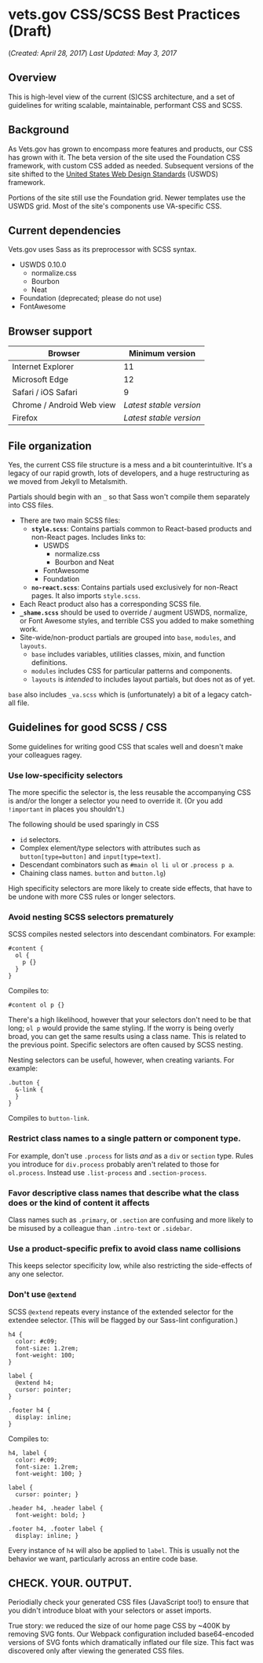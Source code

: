 # vets.gov CSS/SCSS Best Practices (Draft)

(_Created: April 28, 2017_)
_Last Updated: May 3, 2017_


## Overview

This is high-level view of the current (S)CSS architecture, and a set of guidelines for writing scalable, maintainable, performant CSS and SCSS.

## Background

As Vets.gov has grown to encompass more features and products, our CSS has grown with it. The beta version of the site used the Foundation CSS framework, with custom CSS added as needed. Subsequent versions of the site shifted to the [United States Web Design Standards](https://standards.usa.gov) (USWDS) framework. 

Portions of the site still use the Foundation grid. Newer templates use the USWDS grid. Most of the site's components use VA-specific CSS.

## Current dependencies

Vets.gov uses Sass as its preprocessor with SCSS syntax.

- USWDS 0.10.0
    - normalize.css
    - Bourbon 
    - Neat
- Foundation (deprecated; please do not use)
- FontAwesome

## Browser support

| Browser | Minimum version  |
|---------|------------------|
| Internet Explorer | 11 |
| Microsoft Edge    | 12 |
| Safari / iOS Safari |  9 |
| Chrome / Android Web view | _Latest stable version_ |
| Firefox           | _Latest stable version_ |

## File organization

Yes, the current CSS file structure is a mess and a bit counterintuitive. It's a legacy of our rapid growth, lots of developers, and a huge restructuring as we moved from Jekyll to Metalsmith.

Partials should begin with an `_` so that Sass won't compile them separately into CSS files.

- There are two main SCSS files:
    - **`style.scss`**: Contains partials common to React-based products and non-React pages. Includes links to:
        - USWDS
            -  normalize.css
            -  Bourbon and Neat
        - FontAwesome
        - Foundation
    - **`no-react.scss`**: Contains partials used exclusively for non-React pages. It also imports `style.scss`.
- Each React product also has a corresponding SCSS file.
- **`_shame.scss`** should be used to override / augment USWDS, normalize, or Font Awesome styles, and terrible CSS you added to make something work.
- Site-wide/non-product partials are grouped into `base`, `modules`, and `layouts`.
    - `base` includes variables, utilities classes, mixin, and function definitions. 
    - `modules` includes CSS for particular patterns and components.
    - `layouts` is _intended_ to includes layout partials, but does not as of yet.

`base` also includes `_va.scss` which is (unfortunately) a bit of a legacy catch-all file.

## Guidelines for good SCSS / CSS

Some guidelines for writing good CSS that scales well and doesn't make your colleagues ragey.

### Use low-specificity selectors

The more specific the selector is, the less reusable the accompanying CSS is and/or the longer a selector you need to override it. (Or you add `!important` in places you shouldn't.) 

The following should be used sparingly in CSS

  - `id` selectors.
  - Complex element/type selectors with attributes such as `button[type=button]` and `input[type=text]`.
  - Descendant combinators such as `#main ol li ul` or `.process p a`.
  - Chaining class names. `button` and `button.lg`)

High specificity selectors are more likely to create side effects, that have to be undone with more CSS rules or longer selectors.

### Avoid nesting SCSS selectors prematurely

SCSS compiles nested selectors into descendant combinators. For example:

    #content {
      ol {
        p {}
      }
    }


Compiles to: 

    #content ol p {}

There's a high likelihood, however that your selectors don't need to be that long; `ol p` would provide the same styling. If the worry is being overly broad, you can get the same results using a class name. This is related to the previous point. Specific selectors are often caused by SCSS nesting. 


Nesting selectors can be useful, however, when creating variants. For example:

    .button {
      &-link {
      }
    }

Compiles to `button-link`.


### Restrict class names to a single pattern or component type. 

For example, don't use `.process` for lists _and_ as a `div` or `section` type. Rules you introduce for `div.process` probably aren't related to those for `ol.process`. Instead use `.list-process` and `.section-process`. 

### Favor descriptive class names that describe what the class does or the kind of content it affects

Class names such as `.primary`, or `.section` are confusing and more likely to be misused by a colleague than `.intro-text` or `.sidebar`. 

### Use a product-specific prefix to avoid class name collisions

This keeps selector specificity low, while also restricting the side-effects of any one selector.

### Don't use `@extend`

SCSS `@extend` repeats every instance of the extended selector for the extendee selector. (This will be flagged by our Sass-lint configuration.)

    h4 {
      color: #c09;
      font-size: 1.2rem;
      font-weight: 100;
    }
    
    label {
      @extend h4;
      cursor: pointer;
    }

    .footer h4 {
      display: inline;
    }

Compiles to: 

    h4, label {
      color: #c09;
      font-size: 1.2rem;
      font-weight: 100; }
    
    label {
      cursor: pointer; }
    
    .header h4, .header label {
      font-weight: bold; }
    
    .footer h4, .footer label {
      display: inline; }

Every instance of `h4` will also be applied to `label`. This is usually not the behavior we want, particularly across an entire code base. 


## CHECK. YOUR. OUTPUT.

Periodially check your generated CSS files (JavaScript too!) to ensure that you didn't introduce bloat with your selectors or asset imports. 

True story: we reduced the size of our home page CSS by ~400K by removing SVG fonts. Our Webpack configuration included base64-encoded versions of SVG fonts which dramatically inflated our file size. This fact was discovered only after viewing the generated CSS files.

